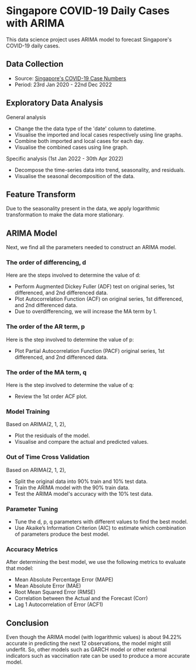 # Singapore COVID-19 Daily Cases with ARIMA

This data science project uses ARIMA model to forecast Singapore's COVID-19 daily cases.

## Data Collection

* Source: [Singapore's COVID-19 Case Numbers](https://data.gov.sg/dataset/covid-19-case-numbers?resource_id=400a3eb4-8702-4050-9700-988bfea7a20f)
* Period: 23rd Jan 2020 - 22nd Dec 2022

## Exploratory Data Analysis

General analysis
* Change the the data type of the 'date' column to datetime.
* Visualise the imported and local cases respectively using line graphs.
* Combine both imported and local cases for each day.
* Visualise the combined cases using line graph.

Specific analysis (1st Jan 2022 - 30th Apr 2022)
* Decompose the time-series data into trend, seasonality, and residuals.
* Visualise the seasonal decomposition of the data.

## Feature Transform

Due to the seasonality present in the data, we apply logarithmic transformation to make the data more stationary.

## ARIMA Model

Next, we find all the parameters needed to construct an ARIMA model.

### The order of differencing, d

Here are the steps involved to determine the value of d:
* Perform Augmented Dickey Fuller (ADF) test on original series, 1st differenced, and 2nd differenced data.
* Plot Autocorrelation Function (ACF) on original series, 1st differenced, and 2nd differenced data.
* Due to overdifferencing, we will increase the MA term by 1.

### The order of the AR term, p

Here is the step involved to determine the value of p:
* Plot Partial Autocorrelation Function (PACF) original series, 1st differenced, and 2nd differenced data.

### The order of the MA term, q

Here is the step involved to determine the value of q:
* Review the 1st order ACF plot.

### Model Training

Based on ARIMA(2, 1, 2),
* Plot the residuals of the model.
* Visualise and compare the actual and predicted values.

### Out of Time Cross Validation

Based on ARIMA(2, 1, 2),
* Split the original data into 90% train and 10% test data.
* Train the ARIMA model with the 90% train data.
* Test the ARIMA model's accuracy with the 10% test data.

### Parameter Tuning

* Tune the d, p, q parameters with different values to find the best model.
* Use Akaike’s Information Criterion (AIC) to estimate which combination of parameters produce the best model.

### Accuracy Metrics

After determining the best model, we use the following metrics to evaluate that model:
* Mean Absolute Percentage Error (MAPE)
* Mean Absolute Error (MAE)
* Root Mean Squared Error (RMSE)
* Correlation between the Actual and the Forecast (Corr)
* Lag 1 Autocorrelation of Error (ACF1)

## Conclusion

Even though the ARIMA model (with logarithmic values) is about 94.22% accurate in predicting the next 12 observations,
the model might still underfit. So, other models such as GARCH model or other external indicators such as vaccination rate can be used to produce
a more accurate model.
